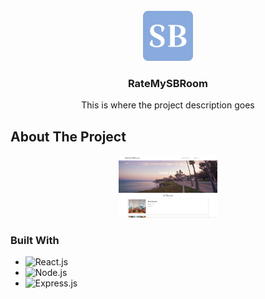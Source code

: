 <!-- PROJECT LOGO -->
<br />
<div align="center">
  <a href="https://ratemysbroom.herokuapp.com/">
    <img src="Images/RateMySBRoomLogo.png" alt="Logo" width="80" height="80" />
  </a>
  <h3 align="center">RateMySBRoom</h3>

   <p align="center">
     This is where the project description goes
   </p>
</div>

<!-- ABOUT THE PROJECT -->
## About The Project

<div align="center">
  <img src="Images/RateMySBRoomScreenShot.png" alt="Screenshot" height="100" />
</div>

### Built With

* ![React.js]
* ![Node.js]
* ![Express.js]






<!-- MARKDOWN LINKS & IMAGES -->
[React.js]: https://img.shields.io/badge/React-20232A?style=for-the-badge&logo=react&logoColor=61DAFB
[Node.js]: https://img.shields.io/badge/Node.js-43853D?style=for-the-badge&logo=node.js&logoColor=white
[Express.js]: https://img.shields.io/badge/Express.js-404D59?style=for-the-badge
[Heroku]: https://img.shields.io/badge/Heroku-430098?style=for-the-badge&logo=heroku&logoColor=white
[MongoDB]: https://img.shields.io/badge/MongoDB-4EA94B?style=for-the-badge&logo=mongodb&logoColor=white

